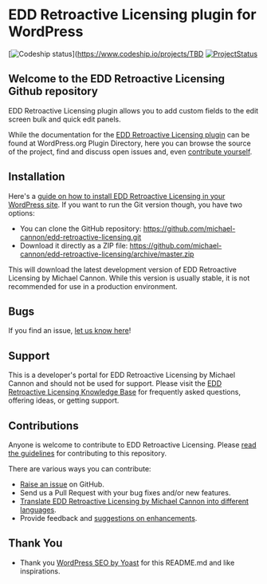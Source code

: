 # EDD Retroactive Licensing plugin for WordPress

[![Codeship status](https://www.codeship.io/projects/TBD/status)](https://www.codeship.io/projects/TBD
[![ProjectStatus](http://stillmaintained.com/michael-cannon/edd-retroactive-licensing.png)](http://stillmaintained.com/michael-cannon/edd-retroactive-licensing)

## Welcome to the EDD Retroactive Licensing Github repository

EDD Retroactive Licensing plugin allows you to add custom fields to the edit screen bulk and quick edit panels.

While the documentation for the [EDD Retroactive Licensing plugin](http://wordpress.org/plugins/edd-retroactive-licensing/) can be found at WordPress.org Plugin Directory, here you can browse the source of the project, find and discuss open issues and, even [contribute yourself](https://github.com/michael-cannon/edd-retroactive-licensing/blob/master/CONTRIBUTING.md).

## Installation

Here's a [guide on how to install EDD Retroactive Licensing in your WordPress site](http://wordpress.org/plugins/edd-retroactive-licensing/installation/). If you want to run the Git version though, you have two options:

* You can clone the GitHub repository: https://github.com/michael-cannon/edd-retroactive-licensing.git
* Download it directly as a ZIP file: https://github.com/michael-cannon/edd-retroactive-licensing/archive/master.zip

This will download the latest development version of EDD Retroactive Licensing by Michael Cannon. While this version is usually stable, it is not recommended for use in a production environment.

## Bugs

If you find an issue, [let us know here](https://github.com/michael-cannon/edd-retroactive-licensing/issues/new)!

## Support

This is a developer's portal for EDD Retroactive Licensing by Michael Cannon and should not be used for support. Please visit the [EDD Retroactive Licensing Knowledge Base](https://aihrus.zendesk.com/categories/20133716-Easy-Digital-Downloads-Retroactive-Licensing) for frequently asked questions, offering ideas, or getting support.

## Contributions

Anyone is welcome to contribute to EDD Retroactive Licensing. Please [read the guidelines](https://github.com/michael-cannon/edd-retroactive-licensing/blob/master/CONTRIBUTING.md) for contributing to this repository.

There are various ways you can contribute:

* [Raise an issue](https://github.com/michael-cannon/edd-retroactive-licensing/issues) on GitHub.
* Send us a Pull Request with your bug fixes and/or new features.
* [Translate EDD Retroactive Licensing by Michael Cannon into different languages](https://aihrus.zendesk.com/entries/23691557-How-do-I-change-Testimonials-Widget-text-labels-).
* Provide feedback and [suggestions on enhancements](https://github.com/michael-cannon/edd-retroactive-licensing/issues?direction=desc&labels=Enhancement&page=1&sort=created&state=open).

## Thank You
* Thank you [WordPress SEO by Yoast](https://github.com/jdevalk/wordpress-seo/blob/master/README.md) for this README.md and like inspirations.
